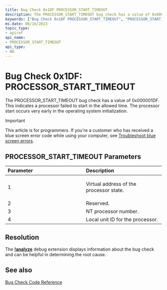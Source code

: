 ```yaml
---
title: Bug Check 0x1DF PROCESSOR_START_TIMEOUT
description: The PROCESSOR_START_TIMEOUT bug check has a value of 0x000001DF. This indicates a processor failed to start in the allowed time.
keywords: ["Bug Check 0x1DF PROCESSOR_START_TIMEOUT", "PROCESSOR_START_TIMEOUT"]
ms.date: 06/16/2023
topic_type:
- apiref
api_name:
- PROCESSOR_START_TIMEOUT
api_type:
- NA
---
```


# Bug Check 0x1DF: PROCESSOR_START_TIMEOUT

The PROCESSOR_START_TIMEOUT bug check has a value of 0x000001DF. This indicates a processor failed to start in the allowed time. The processor start occurs very early in the operating system initialization.

> [!IMPORTANT]
> This article is for programmers. If you're a customer who has received a blue screen error code while using your computer, see [Troubleshoot blue screen errors](https://www.windows.com/stopcode).

## PROCESSOR_START_TIMEOUT Parameters

<table>
<colgroup>
<col width="50%" />
<col width="50%" />
</colgroup>
<thead>
<tr class="header">
<th align="left">Parameter</th>
<th align="left">Description</th>
</tr>
</thead>
<tbody>
<tr class="odd">
<td align="left">1</td>
<td align="left"><p>Virtual address of the processor state.</p></td>
</tr>
<tr class="even">
<td align="left">2</td>
<td align="left">Reserved.</td>
</tr>
<tr class="odd">
<td align="left">3</td>
<td align="left">NT processor number.</td>
</tr>
<tr class="even">
<td align="left">4</td>
<td align="left">Local unit ID for the processor.</td>
</tr>
</tbody>
</table>

## Resolution

The [**!analyze**](../debuggercmds/-analyze.md) debug extension displays information about the bug check and can be helpful in determining the root cause.

## See also

[Bug Check Code Reference](bug-check-code-reference2.md)
